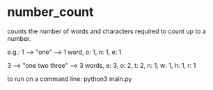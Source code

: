 # number_count
counts the number of words and characters required to count up to a number.

e.g.:
1 --> "one" --> 1 word, o: 1, n: 1, e: 1

3 --> "one two three" --> 3 words, e: 3, o: 2, t: 2, n: 1, w: 1, h: 1, r: 1

to run on a command line:
python3 main.py <number>